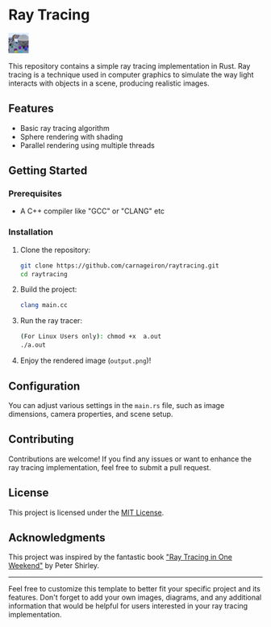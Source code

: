 # Ray Tracing

![Ray Tracing Demo](test.jpg)

This repository contains a simple ray tracing implementation in Rust. Ray tracing is a technique used in computer graphics to simulate the way light interacts with objects in a scene, producing realistic images.

## Features

- Basic ray tracing algorithm
- Sphere rendering with shading
- Parallel rendering using multiple threads

## Getting Started

### Prerequisites

- A C++ compiler like "GCC" or "CLANG" etc
### Installation

1. Clone the repository:

   ```bash
   git clone https://github.com/carnageiron/raytracing.git
   cd raytracing
   ```

2. Build the project:

   ```bash
   clang main.cc
   ```

3. Run the ray tracer:

   ```bash
   (For Linux Users only): chmod +x  a.out
   ./a.out
   ```

4. Enjoy the rendered image (`output.png`)!

## Configuration

You can adjust various settings in the `main.rs` file, such as image dimensions, camera properties, and scene setup.

## Contributing

Contributions are welcome! If you find any issues or want to enhance the ray tracing implementation, feel free to submit a pull request.

## License

This project is licensed under the [MIT License](LICENSE).

## Acknowledgments

This project was inspired by the fantastic book ["Ray Tracing in One Weekend"](https://raytracing.github.io/books/RayTracingInOneWeekend.html) by Peter Shirley.

---

Feel free to customize this template to better fit your specific project and its features. Don't forget to add your own images, diagrams, and any additional information that would be helpful for users interested in your ray tracing implementation.
